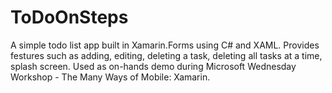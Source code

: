 # ToDoOnSteps

A simple todo list app built in Xamarin.Forms using C# and XAML. Provides festures such as adding, editing, deleting a task, deleting all tasks at a time, splash screen. Used as on-hands demo during Microsoft Wednesday Workshop - The Many Ways of Mobile: Xamarin.
